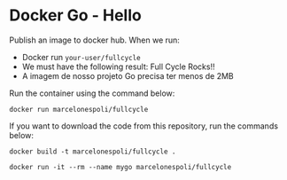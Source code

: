# Docker Go - Hello
Publish an image to docker hub. When we run:
 - Docker run `your-user/fullcycle`
 - We must have the following result: Full Cycle Rocks!!
 - A imagem de nosso projeto Go precisa ter menos de 2MB 

Run the container using the command below:
```
docker run marcelonespoli/fullcycle
```


If you want to download the code from this repository, run the commands below:
```
docker build -t marcelonespoli/fullcycle .

docker run -it --rm --name mygo marcelonespoli/fullcycle
```
